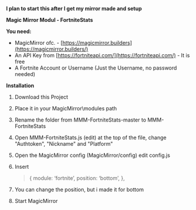 **I plan to start this after I get my mirror made and setup**

**Magic Mirror Modul - FortniteStats**

**You need:**

 - MagicMirror ofc. - [https://magicmirror.builders](https://magicmirror.builders/)
 - An API Key from [https://fortniteapi.com/](https://fortniteapi.com/) - It is free
 - A Fortnite Account or Username (Just the Username, no password needed)

**Installation**

 1. Download this Project
 2. Place it in your MagicMirror\modules path
 3. Rename the folder from MMM-FortniteStats-master to MMM-FortniteStats
 4. Open MMM-FortniteStats.js (edit) at the top of the file, change "Authtoken", "Nickname" and "Platform"
 5. Open the MagicMirror config (MagicMirror/config) edit config.js
 6. Insert 
	 > {
	module: ‘fortnite’,
	position: ‘bottom’,
	},

 7.  You can change the position, but i made it for bottom
 8. Start MagicMirror

